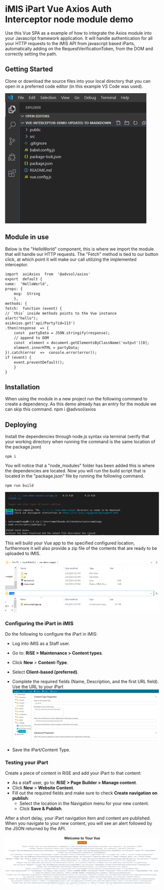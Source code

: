 # iMIS iPart Vue Axios Auth Interceptor node module demo

Use this Vue SPA as a example of how to integrate the Axios module into your Javascript framework application. It will handle authentication for all your HTTP requests to the iMIS API from javascript based iParts, automatically adding on the RequestVerificationToken, from the DOM and correctly setting the path.

## Getting Started

Clone or download the source files into your local directory that you can open in a preferred code editor (in this example VS Code was used).

![Root Folder Contents](https://raw.githubusercontent.com/Advsol/Vue-Interceptor-demo/master/images/Vue-Demo-ProjectRoot.png)

## Module in use

Below is the "HelloWorld" component, this is where we import the module that will handle our HTTP requests. 
The "Fetch" method is tied to our button click, at which point it will make our call utilizing the implemented interceptor. 

    import  asiAxios  from  '@advsol/axios'
    export  default {
    name:  'HelloWorld',
    props: {
	    msg:  String
	    },
    methods: {
    fetch:  function (event) {
	// `this` inside methods points to the Vue instance
	alert("hello");
	asiAxios.get('api/Party?id=113')
	.then(response  => {
		const  partyData = JSON.stringify(response);
		// append to DOM
		const  element = document.getElementsByClassName('output')[0];
		element.innerHTML = partyData;
	}).catch(error  =>  console.error(error));
	if (event) {
		event.preventDefault();
		}
	}


## Installation
When using the module in a new project run the following command to create a dependency. As this demo already has an entry for the module we can skip this command.
  npm i @advsol/axios

## Deploying 

Install the dependencies through node.js syntax via terminal (verify that your working directory when running the command is the same location of the package.json)

    npm i

You will notice that a "node_modules" folder has been added this is where the dependencies are located. 
Now you will run the build script that is located in the "package.json" file by running the following command.

    npm run build
![enter image description here](https://raw.githubusercontent.com/Advsol/Vue-Interceptor-demo/master/images/Vue-Demo-Projectbuild_Output.png)

This will build your Vue app to the specified configured location, furthermore it will also provide a zip file of the contents that are ready to be uploaded to IMIS.

![App build output content](https://raw.githubusercontent.com/Advsol/Vue-Interceptor-demo/master/images/Vue-Demo-Build_Output_Location.png)
![Zip file output cotent](https://raw.githubusercontent.com/Advsol/Vue-Interceptor-demo/master/images/Vue-Demo-Zip_Output_Location.png)
### Configuring the iPart in iMIS

Do the following to configure the iPart in iMIS:

-   Log into iMIS as a Staff user.
-   Go to: **RiSE > Maintenance > Content types**.
-   Click **New** > **Content-Type**.
-   Select **Client-based (preferred)**.
-   Complete the required fields (Name, Description, and the first URL field). Use the URL to your iPart 
![Content type definition](https://raw.githubusercontent.com/Advsol/Vue-Interceptor-demo/master/images/Vue-Demo-ContentType_Definition.png)


-   Save the iPart/Content Type.

### Testing your iPart

Create a piece of content in RiSE and add your iPart to that content:

-   As a staff user, go to: **RiSE > Page Builder > Manage content**.
-   Click **New** > **Website Content**.
-   Fill out the required fields and make sure to check **Create navigation on publish**:
    -   Select the location in the Navigation menu for your new content.
    -   Click **Save & Publish**.

After a short delay, your iPart navigation item and content are published. When you navigate to your new content, you will see an alert followed by the JSON returned by the API.

![API JSON response](https://raw.githubusercontent.com/Advsol/Vue-Interceptor-demo/master/images/Vue-Demo-Implementation_Results.png)

